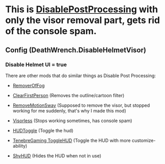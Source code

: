 # This is [DisablePostProcessing](https://thunderstore.io/c/lethal-company/p/Woowz11/DisablePostprocessing) with only the visor removal part, gets rid of the console spam. 

## Config (DeathWrench.DisableHelmetVisor)

### Disable Helmet UI = true

There are other mods that do similar things as Disable Post Processing:
- [RemoverOfFog](https://thunderstore.io/c/lethal-company/p/the_croods/RemoverOfFog)
- [ClearFirstPerson](https://thunderstore.io/c/lethal-company/p/Mhz/ClearFirstPerson) (Removes the outline/cartoon filter)
- [RemoveMotionSway](https://thunderstore.io/c/lethal-company/p/kz/RemoveMotionSway) (Supposed to remove the visor, but stopped working for me suddenly, that's why I made this mod)
- [Visorless](https://thunderstore.io/c/lethal-company/p/ChubbzCrew/Visorless/) (Stops working sometimes, has console spam)

- [HUDToggle](https://thunderstore.io/c/lethal-company/p/CouchRoom/HUDToggle) (Toggle the hud)
- [TenebreGaming ToggleHUD](https://thunderstore.io/c/lethal-company/p/TenebreGaming/TenebreGaming_ToggleHUD)  (Toggle the HUD with more customize-ability)
- [ShyHUD](https://thunderstore.io/c/lethal-company/p/letmusicring/ShyHUD) (Hides the HUD when not in use)
